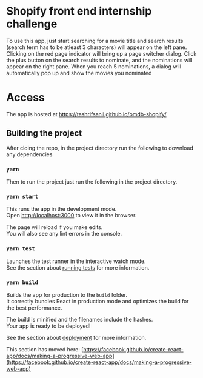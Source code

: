 # Shopify front end internship challenge

To use this app, just start searching for a movie title and search results (search term has to be atleast 3 characters) will appear on the left pane. Clicking on the red page indicator will bring up a page switcher dialog. Click the plus button on the search results to nominate, and the nominations will appear on the right pane. When you reach 5 nominations, a dialog will automatically pop up and show the movies you nominated

# Access

The app is hosted at https://tashrifsanil.github.io/omdb-shopify/

## Building the project

After cloing the repo, in the project directory run the following to download any dependencies

### `yarn`

Then to run the project just run the following in the project directory.

### `yarn start`

This runs the app in the development mode.\
Open [http://localhost:3000](http://localhost:3000) to view it in the browser.

The page will reload if you make edits.\
You will also see any lint errors in the console.

### `yarn test`

Launches the test runner in the interactive watch mode.\
See the section about [running tests](https://facebook.github.io/create-react-app/docs/running-tests) for more information.

### `yarn build`

Builds the app for production to the `build` folder.\
It correctly bundles React in production mode and optimizes the build for the best performance.

The build is minified and the filenames include the hashes.\
Your app is ready to be deployed!

See the section about [deployment](https://facebook.github.io/create-react-app/docs/deployment) for more information.

This section has moved here: [https://facebook.github.io/create-react-app/docs/making-a-progressive-web-app](https://facebook.github.io/create-react-app/docs/making-a-progressive-web-app)

